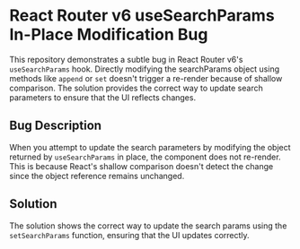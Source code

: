 # React Router v6 useSearchParams In-Place Modification Bug

This repository demonstrates a subtle bug in React Router v6's `useSearchParams` hook.  Directly modifying the searchParams object using methods like `append` or `set` doesn't trigger a re-render because of shallow comparison.  The solution provides the correct way to update search parameters to ensure that the UI reflects changes.

## Bug Description

When you attempt to update the search parameters by modifying the object returned by `useSearchParams` in place, the component does not re-render. This is because React's shallow comparison doesn't detect the change since the object reference remains unchanged.

## Solution

The solution shows the correct way to update the search params using the `setSearchParams` function, ensuring that the UI updates correctly.